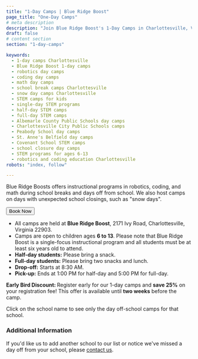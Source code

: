 ```yaml
---
title: "1-Day Camps | Blue Ridge Boost"
page_title: "One-Day Camps"
# meta description
description: "Join Blue Ridge Boost's 1-Day Camps in Charlottesville, VA! Offering engaging programs in robotics, coding, and math for kids aged 6-13 during school breaks, snow days, and teacher workdays. Half-day and full-day options available." 
draft: false
# content section
section: "1-day-camps"

keywords:
  - 1-day camps Charlottesville
  - Blue Ridge Boost 1-day camps
  - robotics day camps
  - coding day camps
  - math day camps
  - school break camps Charlottesville
  - snow day camps Charlottesville
  - STEM camps for kids
  - single-day STEM programs
  - half-day STEM camps
  - full-day STEM camps
  - Albemarle County Public Schools day camps
  - Charlottesville City Public Schools camps
  - Peabody School day camps
  - St. Anne's Belfield day camps
  - Covenant School STEM camps
  - school closure day camps
  - STEM programs for ages 6-13
  - robotics and coding education Charlottesville
robots: "index, follow"

---
```


<section>
  <p>
    Blue Ridge Boosts offers instructional programs in robotics, coding, and math during school breaks and days off from school. 
    We also host camps on days with unexpected school closings, such as "snow days".
  </p>
  <div class="row justify-content-center">
    <div class="col-sm-5">
      <button class="grb-btn grb-btn-primary" id="camp-button">Book Now</button>
      <script>
        function scrollToCamps() {
          window.scrollTo(0, document.querySelector(".grid__wrap-inner").offsetTop);
        }
        document.getElementById("camp-button").onclick = scrollToCamps;
      </script>
    </div>
  </div>
  
  

  <ul class="tight-list"> 
<li> All camps are held at <strong>Blue Ridge Boost</strong>, 2171 Ivy Road, Charlottesville, Virginia 22903.
  </li>
<li> Camps are open to children ages <strong>6 to 13</strong>. Please note that Blue Ridge Boost is a single-focus instructional program and all students must be at least six years old to attend.</li>
  <li> <strong>Half-day students:</strong> Please bring a snack.</li> 
  <li> <strong>Full-day students:</strong> Please bring two snacks and lunch.</li>
<li><strong>Drop-off:</strong> Starts at 8:30 AM.</li>
<li> <strong>Pick-up:</strong> Ends at 1:00 PM for half-day and 5:00 PM for full-day.
</li>
</ul>

<p>
<b>Early Bird Discount: </b>
    Register early for our 1-day camps and <strong>save 25%</strong> on your registration fee! This offer is available until <strong>two weeks</strong> before the camp.
  </p>

  <p>Click on the school name to see only the day off-school camps for that school.</p>
</section>

<div class="container" id="camp1">
    <div>
        <script data-cfasync="false" type="text/javascript" src="https://app.ecwid.com/script.js?106136041&data_platform=code"
            charset="utf-8"></script>
        <script type="text/javascript">
            xProductBrowser("views=grid(25,5) list(60) table(60)","categoryView=grid","id=my-store-106136041", 
            "defaultCategoryId=175336115");</script>
    </div>
</div>

<section>
<h3>Additional Information</h3>
  <p>
    If you'd like us to add another school to our list or notice we've missed a day off from your school, 
    please <a href="mailto:lain@blueridgeboost.com">contact us</a>.
  </p>
</section>

<!-- <div class="container">
    <p>Blue Ridge Boosts offers instructional programs in robotics, coding, and math during the school breaks
      and days off school. We also offer camps on days with unexpected school closings such as "snow days".
    <br>All camps are held at Blue Ridge Boost, 2171 Ivy Rd, Charlottesville.</p>
    <p>Half-day students should bring a snack. Full-day students should bring two snacks and lunch.</p>
    <p>Drop off starts at 8:30. Pick up ends at 1:00 for half-day and 5:00 for full day.</p>
    <br>Ages 6 to 13. Please note that Blue Ridge Boost is a single focus instructional program, not a day care program.
      As such, <b>students must be at least six years old for camps.</b>
    <p></p>
    Please <a href="/contact">contact us</a> if you would like add another school to our list or we missed a day off from your school.
    <p>Click on your school's name to see the dates.</p> 
</div>
<div class="container" id="camp1">
    <div>
        <script data-cfasync="false" type="text/javascript" src="https://app.ecwid.com/script.js?106136041&data_platform=code"
            charset="utf-8"></script>
        <script type="text/javascript">
            xProductBrowser("views=grid(20,5) list(60) table(60)","categoryView=grid","id=my-store-106136041", 
            "defaultCategoryId=175336115");</script>
    </div>
</div> -->